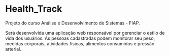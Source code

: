 # Health_Track
 Projeto do curso Análise e Desenvolvimento de Sistemas - FIAP.
 
 Será desenvolvida uma aplicação web responsável por gerenciar o estilo de vida dos usuários. As pessoas cadastradas podem monitorar seu peso, medidas corporais, atividades físicas, alimentos consumidos e pressão arterial.
